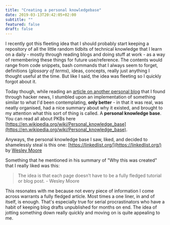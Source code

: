 ```yaml
---
title: "Creating a personal knowledgebase"
date: 2019-03-13T20:42:05+02:00
subtitle: ""
featured: false
draft: false
---
```


I recently got this fleeting idea that I should probably start keeping a repository of all the little random tidbits of technical knowledge that I learn on a daily - mostly through reading blogs and doing stuff at work - as a way of remembering these things for future use/reference. The contents would range from code snippets, bash commands that I always seem to forget, definitions (_glossary of terms_), ideas, concepts, really just anything I thought useful at the time. But like I said, the idea was fleeting so I quickly forgot about it.

Today though, while reading an [article on another personal blog](https://www.wezm.net/technical/2019/02/alpine-linux-docker-infrastructure/) that I found through hacker news, I stumbled upon an implementation of something similar to what I'd been contemplating, **only better** - in that it was real, was neatly organised, had a nice summary about why it existed, and brought to my attention what this sort of thing is called. A **personal knowledge base**. You can read all about PKBs here [https://en.wikipedia.org/wiki/Personal_knowledge_base](https://en.wikipedia.org/wiki/Personal_knowledge_base).

Anyways, the personal knowledge base I saw, liked, and decided to shamelessly steal is this one: [https://linkedlist.org/](https://linkedlist.org/) by [Wesley Moore](http://www.wezm.net/)

Something that he mentioned in his summary of "Why this was created" that I really liked was this:

> The idea is that each page doesn’t have to be a fully fledged tutorial or blog post. - Wesley Moore

This resonates with me because not every piece of information I come across warrants a fully fledged article. Most times a one liner, in and of itself, is enough. That's especially true for serial procrastinators who have a habit of keeping blog drafts unpublished for months on end. The idea of jotting something down really quickly and moving on is quite appealing to me.
